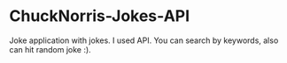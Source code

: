 # ChuckNorris-Jokes-API
Joke application with jokes. I used API. You can search by keywords, also can hit random joke :).
